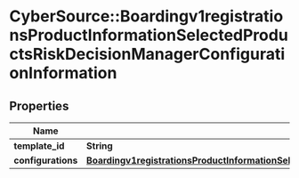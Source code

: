 # CyberSource::Boardingv1registrationsProductInformationSelectedProductsRiskDecisionManagerConfigurationInformation

## Properties
Name | Type | Description | Notes
------------ | ------------- | ------------- | -------------
**template_id** | **String** |  | [optional] 
**configurations** | [**Boardingv1registrationsProductInformationSelectedProductsRiskDecisionManagerConfigurationInformationConfigurations**](Boardingv1registrationsProductInformationSelectedProductsRiskDecisionManagerConfigurationInformationConfigurations.md) |  | [optional] 


